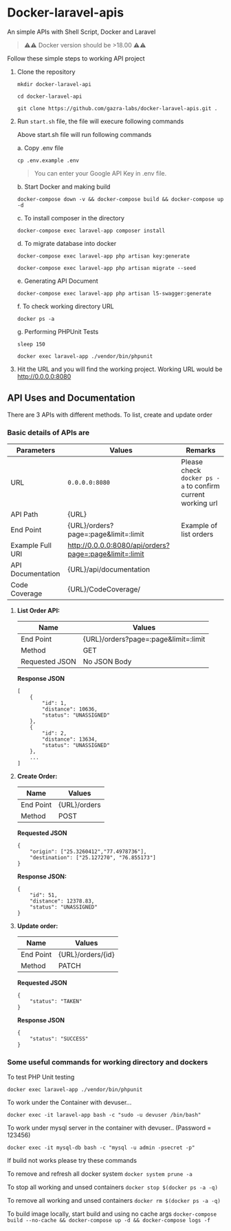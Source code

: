 # Docker-laravel-apis
An simple APIs with Shell Script, Docker and Laravel

> :warning::warning: Docker version should be >18.00 :warning::warning:

Follow these simple steps to working API project
1. Clone the repository 
   
   `mkdir docker-laravel-api`
   
   `cd docker-laravel-api`
   
   `git clone https://github.com/gazra-labs/docker-laravel-apis.git . `
    
2. Run `start.sh` file, the file will execure following commands
    
    Above start.sh file will run following commands 
    
    a. Copy .env file 
    
    `cp .env.example .env`
    
      >You can enter your Google API Key in .env file. 
    
    b. Start Docker and making build
    
    `docker-compose down -v && docker-compose build && docker-compose up -d`

    c. To install composer in the directory
    
    `docker-compose exec laravel-app composer install`

    d. To migrate database into docker
    
    `docker-compose exec laravel-app php artisan key:generate`
    
    `docker-compose exec laravel-app php artisan migrate --seed`
	
    e. Generating API Document
    
    `docker-compose exec laravel-app php artisan l5-swagger:generate`

    f. To check working directory URL
    
    `docker ps -a`
	
    g. Performing PHPUnit Tests 
    
    `sleep 150`
    
    `docker exec laravel-app ./vendor/bin/phpunit`

5. Hit the URL and you will find the working project. Working URL would be http://0.0.0.0:8080 



## API Uses and Documentation
There are 3 APIs with different methods. To list, create and update order

### Basic details of APIs are 

Parameters | Values | Remarks
--- | --- | ---
URL | `0.0.0.0:8080` | Please check `docker ps -a` to confirm current working url
API Path | {URL} | 
End Point | {URL}/orders?page=:page&limit=:limit | Example of list orders
Example Full URI | http://0.0.0.0:8080/api/orders?page=:page&limit=:limit | 
API Documentation | {URL}/api/documentation | 
Code Coverage | {URL}/CodeCoverage/ | 




1. **List Order API:** 

	Name | Values
	--- | ---
	End Point | {URL}/orders?page=:page&limit=:limit 
	Method | GET 
	Requested JSON | No JSON Body 
	
	**Response JSON**
	
	```
	[
	    {
	        "id": 1,
	        "distance": 10636,
	        "status": "UNASSIGNED"
	    },
	    {
	        "id": 2,
	        "distance": 13634,
	        "status": "UNASSIGNED"
	    },
	    ...
	]
	```


2. **Create Order:** 
	
	Name | Values
	--- | ---
	End Point | {URL}/orders  
	Method | POST 
	
	**Requested JSON**
	
	```
	{
	    "origin": ["25.3260412","77.4978736"],
	    "destination": ["25.127270", "76.855173"]
	}
	```
	
	**Response JSON:** 
	```
	{
	    "id": 51,
	    "distance": 12378.83,
	    "status": "UNASSIGNED"
	}
	```


3. **Update order:** 

	Name | Values
	--- | ---
	End Point | {URL}/orders/{id}  
	Method | PATCH 
	
	**Requested JSON**
	
	```
	{
	    "status": "TAKEN"
	}
	```
	
	**Response JSON**
	```
	{
	    "status": "SUCCESS"
	}
	```


### Some useful commands for working directory and dockers
To test PHP Unit testing

`docker exec laravel-app ./vendor/bin/phpunit`

To work under the Container with devuser... 

`docker exec -it laravel-app bash -c "sudo -u devuser /bin/bash"`

To work under mysql server in the container with devuser.. (Password = 123456)

`docker exec -it mysql-db bash -c "mysql -u admin -psecret -p"` 
    
If build not works please try these commands

To remove and refresh all docker system      `docker system prune -a`

To stop all working and unsed containers        `docker stop $(docker ps -a -q)`

To remove all working and unsed containers      `docker rm $(docker ps -a -q)` 

To build image locally, start build and using no cache args `docker-compose build --no-cache && docker-compose up -d && docker-compose logs -f`

